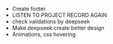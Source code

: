 - Create footer
- LISTEN TO PROJECT RECORD AGAIN
- check validations by deepseek
- Make deepseek create better design
- Animations, css hovering
